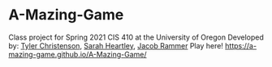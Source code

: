 # A-Mazing-Game

Class project for Spring 2021 CIS 410 at the University of Oregon
Developed by: [Tyler Christenson](https://github.com/tchrist7), [Sarah Heartley](https://github.com/sarahheartley), [Jacob Rammer](https://github.com/JacobRammer)
Play here! https://a-mazing-game.github.io/A-Mazing-Game/
